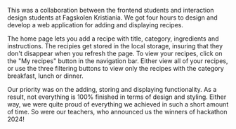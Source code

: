 This was a collaboration between the frontend students and interaction design students at Fagskolen Kristiania. We got four hours to design and develop a web application for adding and displaying recipes.

The home page lets you add a recipe with title, category, ingredients and instructions. The recipies get stored in the local storage, insuring that they don't disappear when you refresh the page. To view your recipes, click on the "My recipes" button in the navigation bar. Either view all of your recipes, or use the three filtering buttons to view only the recipes with the category breakfast, lunch or dinner. 

Our priority was on the adding, storing and displaying functionality. As a result, not everything is 100% finished in terms of design and styling. Either way, we were quite proud of everything we achieved in such a short amount of time. So were our teachers, who announced us the winners of hackathon 2024!
